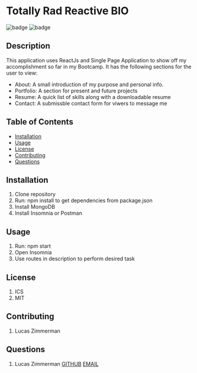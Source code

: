 # Totally Rad Reactive BIO

![badge](https://img.shields.io/badge/license-ICS-blueviolet)
![badge](https://img.shields.io/badge/license-MIT-green)


## Description
This application uses ReactJs and Single Page Application to show off my accomplishment so far in my Bootcamp.
It has the following sections for the user to view:

* About: A small introduction of my purpose and personal info.
* Portfolio: A section for present and future projects
* Resume: A quick list of skills along with a downloadable resume
* Contact: A submissble contact form for viwers to message me

## Table of Contents

* [Installation](#installation)
* [Usage](#usage)
* [License](#license)
* [Contributing](#contributing)
* [Questions](#questions)


## Installation
1. Clone repository
2. Run: npm install to get dependencies from package.json
3. Install MongoDB
4. Install Insomnia or Postman


## Usage
1. Run: npm start
2. Open Insomnia
3. Use routes in description to perform desired task


## License
1. ICS
2. MIT


## Contributing
1. Lucas Zimmerman


## Questions
1. Lucas Zimmerman
[GITHUB](github.com/dolomiteson)
[EMAIL](mailto:zimmerman.lucas@hotmail.com)
